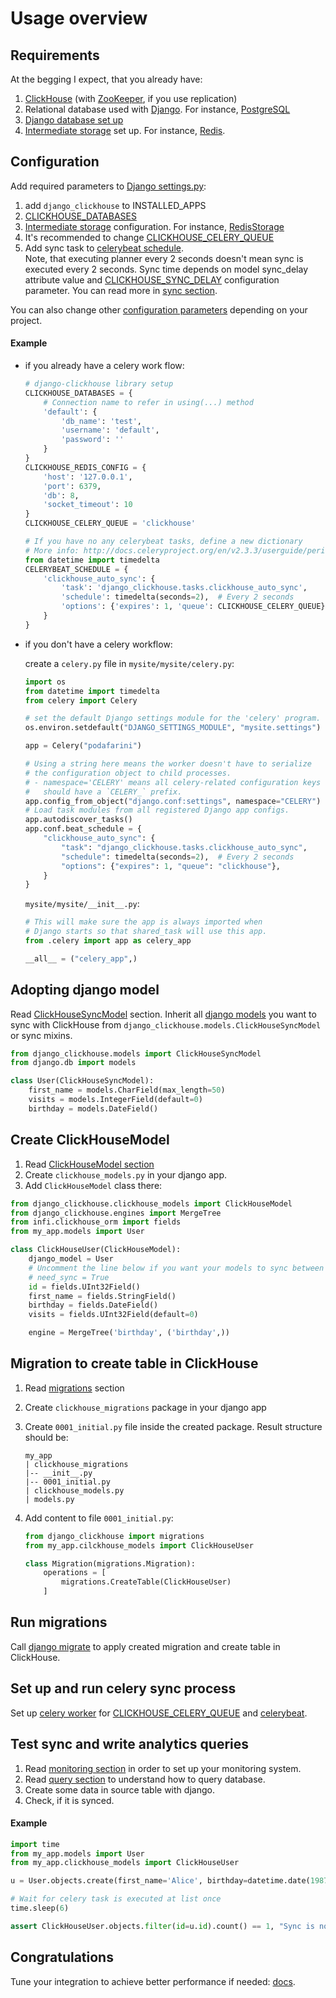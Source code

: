 # Usage overview
## Requirements
At the begging I expect, that you already have:
1. [ClickHouse](https://clickhouse.tech/docs/en/) (with [ZooKeeper](https://zookeeper.apache.org/), if you use replication)
2. Relational database used with [Django](https://www.djangoproject.com/). For instance, [PostgreSQL](https://www.postgresql.org/)
3. [Django database set up](https://docs.djangoproject.com/en/3.0/ref/databases/)
4. [Intermediate storage](storages.md) set up. For instance, [Redis](https://redis.io/).

## Configuration
Add required parameters to [Django settings.py](https://docs.djangoproject.com/en/3.0/topics/settings/):
1. add `django_clickhouse` to INSTALLED_APPS
2. [CLICKHOUSE_DATABASES](configuration.md#clickhouse_databases)
3. [Intermediate storage](storages.md) configuration. For instance, [RedisStorage](storages.md#redisstorage)
4. It's recommended to change [CLICKHOUSE_CELERY_QUEUE](configuration.md#clickhouse_celery_queue)
5. Add sync task to [celerybeat schedule](http://docs.celeryproject.org/en/v2.3.3/userguide/periodic-tasks.html).  
  Note, that executing planner every 2 seconds doesn't mean sync is executed every 2 seconds.
  Sync time depends on model sync_delay attribute value and [CLICKHOUSE_SYNC_DELAY](configuration.md#clickhouse_sync_delay) configuration parameter.
  You can read more in [sync section](synchronization.md).

You can also change other [configuration parameters](configuration.md) depending on your project.

#### Example
* if you already have a celery work flow:
    ```python
    # django-clickhouse library setup
    CLICKHOUSE_DATABASES = {
        # Connection name to refer in using(...) method 
        'default': {
            'db_name': 'test',
            'username': 'default',
            'password': ''
        }
    }
    CLICKHOUSE_REDIS_CONFIG = {
        'host': '127.0.0.1',
        'port': 6379,
        'db': 8,
        'socket_timeout': 10
    }
    CLICKHOUSE_CELERY_QUEUE = 'clickhouse'

    # If you have no any celerybeat tasks, define a new dictionary
    # More info: http://docs.celeryproject.org/en/v2.3.3/userguide/periodic-tasks.html
    from datetime import timedelta
    CELERYBEAT_SCHEDULE = {
        'clickhouse_auto_sync': {
            'task': 'django_clickhouse.tasks.clickhouse_auto_sync',
            'schedule': timedelta(seconds=2),  # Every 2 seconds
            'options': {'expires': 1, 'queue': CLICKHOUSE_CELERY_QUEUE}
        }
    }
    ```
* if you don't have a celery workflow:

    create a `celery.py` file in `mysite/mysite/celery.py`:
    ```python
    import os
    from datetime import timedelta
    from celery import Celery

    # set the default Django settings module for the 'celery' program.
    os.environ.setdefault("DJANGO_SETTINGS_MODULE", "mysite.settings")

    app = Celery("podafarini")

    # Using a string here means the worker doesn't have to serialize
    # the configuration object to child processes.
    # - namespace='CELERY' means all celery-related configuration keys
    #   should have a `CELERY_` prefix.
    app.config_from_object("django.conf:settings", namespace="CELERY")
    # Load task modules from all registered Django app configs.
    app.autodiscover_tasks()
    app.conf.beat_schedule = {
        "clickhouse_auto_sync": {
            "task": "django_clickhouse.tasks.clickhouse_auto_sync",
            "schedule": timedelta(seconds=2),  # Every 2 seconds
            "options": {"expires": 1, "queue": "clickhouse"},
        }
    }
    ```
    `mysite/mysite/__init__.py`:
    ```python
    # This will make sure the app is always imported when
    # Django starts so that shared_task will use this app.
    from .celery import app as celery_app

    __all__ = ("celery_app",)

    ```

## Adopting django model
Read [ClickHouseSyncModel](models.md#djangomodel) section.
Inherit all [django models](https://docs.djangoproject.com/en/3.0/topics/db/models/) 
 you want to sync with ClickHouse from `django_clickhouse.models.ClickHouseSyncModel` or sync mixins.

```python
from django_clickhouse.models import ClickHouseSyncModel
from django.db import models

class User(ClickHouseSyncModel):
    first_name = models.CharField(max_length=50)
    visits = models.IntegerField(default=0)
    birthday = models.DateField()
```

## Create ClickHouseModel
1. Read [ClickHouseModel section](models.md#clickhousemodel)
2. Create `clickhouse_models.py` in your django app.
3. Add `ClickHouseModel` class there:
```python
from django_clickhouse.clickhouse_models import ClickHouseModel
from django_clickhouse.engines import MergeTree
from infi.clickhouse_orm import fields
from my_app.models import User

class ClickHouseUser(ClickHouseModel):
    django_model = User
    # Uncomment the line below if you want your models to sync between databases
    # need_sync = True
    id = fields.UInt32Field()
    first_name = fields.StringField()
    birthday = fields.DateField()
    visits = fields.UInt32Field(default=0)

    engine = MergeTree('birthday', ('birthday',))
```

## Migration to create table in ClickHouse
1. Read [migrations](migrations.md) section
2. Create `clickhouse_migrations` package in your django app
3. Create `0001_initial.py` file inside the created package. Result structure should be:
    ```
    my_app
    | clickhouse_migrations
    |-- __init__.py
    |-- 0001_initial.py
    | clickhouse_models.py
    | models.py
    ```

4. Add content to file `0001_initial.py`:
    ```python
    from django_clickhouse import migrations
    from my_app.cilckhouse_models import ClickHouseUser
    
    class Migration(migrations.Migration):
        operations = [
            migrations.CreateTable(ClickHouseUser)
        ]
    ```

## Run migrations
Call [django migrate](https://docs.djangoproject.com/en/3.0/ref/django-admin/#django-admin-migrate)
 to apply created migration and create table in ClickHouse.

## Set up and run celery sync process
Set up [celery worker](https://docs.celeryproject.org/en/latest/userguide/workers.html#starting-the-worker) for [CLICKHOUSE_CELERY_QUEUE](configuration.md#clickhouse_celery_queue) and [celerybeat](https://docs.celeryproject.org/en/latest/userguide/periodic-tasks.html#starting-the-scheduler).  

## Test sync and write analytics queries
1. Read [monitoring section](monitoring.md) in order to set up your monitoring system.
2. Read [query section](queries.md) to understand how to query database.
2. Create some data in source table with django.
3. Check, if it is synced.

#### Example
```python
import time
from my_app.models import User
from my_app.clickhouse_models import ClickHouseUser

u = User.objects.create(first_name='Alice', birthday=datetime.date(1987, 1, 1), visits=1)

# Wait for celery task is executed at list once
time.sleep(6)

assert ClickHouseUser.objects.filter(id=u.id).count() == 1, "Sync is not working"
```

## Congratulations
Tune your integration to achieve better performance if needed: [docs](performance.md).
